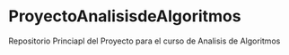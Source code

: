 # ProyectoAnalisisdeAlgoritmos
Repositorio Princiapl del Proyecto para el curso de Analisis de Algoritmos
